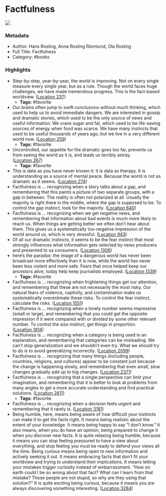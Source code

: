 # Factfulness

![](https://images-na.ssl-images-amazon.com/images/I/51tvugRSHKL._SL200_.jpg)

### Metadata

- Author: Hans Rosling, Anna Rosling Rönnlund, Ola Rosling
- Full Title: Factfulness
- Category: #books

### Highlights

- Step-by-step, year-by-year, the world is improving. Not on every single measure every single year, but as a rule. Though the world faces huge challenges, we have made tremendous progress. This is the fact-based worldview. ([Location 237](https://readwise.io/to_kindle?action=open&asin=B0756J1LLV&location=237))
    - **Tags:** #favorite
- Our brains often jump to swift conclusions without much thinking, which used to help us to avoid immediate dangers. We are interested in gossip and dramatic stories, which used to be the only source of news and useful information. We crave sugar and fat, which used to be life-saving sources of energy when food was scarce. We have many instincts that used to be useful thousands of years ago, but we live in a very different world now. ([Location 259](https://readwise.io/to_kindle?action=open&asin=B0756J1LLV&location=259))
    - **Tags:** #favorite
- Uncontrolled, our appetite for the dramatic goes too far, prevents us from seeing the world as it is, and leads us terribly astray. ([Location 267](https://readwise.io/to_kindle?action=open&asin=B0756J1LLV&location=267))
    - **Tags:** #favorite
- This is data as you have never known it: it is data as therapy. It is understanding as a source of mental peace. Because the world is not as dramatic as it seems. ([Location 274](https://readwise.io/to_kindle?action=open&asin=B0756J1LLV&location=274))
- Factfulness is … recognizing when a story talks about a gap, and remembering that this paints a picture of two separate groups, with a gap in between. The reality is often not polarized at all. Usually the majority is right there in the middle, where the gap is supposed to be. To control the gap instinct, look for the majority. ([Location 640](https://readwise.io/to_kindle?action=open&asin=B0756J1LLV&location=640))
- Factfulness is … recognizing when we get negative news, and remembering that information about bad events is much more likely to reach us. When things are getting better we often don’t hear about them. This gives us a systematically too-negative impression of the world around us, which is very stressful. ([Location 943](https://readwise.io/to_kindle?action=open&asin=B0756J1LLV&location=943))
- Of all our dramatic instincts, it seems to be the fear instinct that most strongly influences what information gets selected by news producers and presented to us consumers. ([Location 1306](https://readwise.io/to_kindle?action=open&asin=B0756J1LLV&location=1306))
- here’s the paradox: the image of a dangerous world has never been broadcast more effectively than it is now, while the world has never been less violent and more safe. Fears that once helped keep our ancestors alive, today help keep journalists employed. ([Location 1339](https://readwise.io/to_kindle?action=open&asin=B0756J1LLV&location=1339))
    - **Tags:** #favorite
- Factfulness is … recognizing when frightening things get our attention, and remembering that these are not necessarily the most risky. Our natural fears of violence, captivity, and contamination make us systematically overestimate these risks. To control the fear instinct, calculate the risks. ([Location 1551](https://readwise.io/to_kindle?action=open&asin=B0756J1LLV&location=1551))
- Factfulness is … recognizing when a lonely number seems impressive (small or large), and remembering that you could get the opposite impression if it were compared with or divided by some other relevant number. To control the size instinct, get things in proportion. ([Location 1814](https://readwise.io/to_kindle?action=open&asin=B0756J1LLV&location=1814))
- Factfulness is … recognizing when a category is being used in an explanation, and remembering that categories can be misleading. We can’t stop generalization and we shouldn’t even try. What we should try to do is to avoid generalizing incorrectly. ([Location 2099](https://readwise.io/to_kindle?action=open&asin=B0756J1LLV&location=2099))
- Factfulness is … recognizing that many things (including people, countries, religions, and cultures) appear to be constant just because the change is happening slowly, and remembering that even small, slow changes gradually add up to big changes. ([Location 2371](https://readwise.io/to_kindle?action=open&asin=B0756J1LLV&location=2371))
- Factfulness is … recognizing that a single perspective can limit your imagination, and remembering that it is better to look at problems from many angles to get a more accurate understanding and find practical solutions. ([Location 2611](https://readwise.io/to_kindle?action=open&asin=B0756J1LLV&location=2611))
    - **Tags:** #favorite
- Factfulness is … recognizing when a decision feels urgent and remembering that it rarely is. ([Location 3181](https://readwise.io/to_kindle?action=open&asin=B0756J1LLV&location=3181))
- Being humble, here, means being aware of how difficult your instincts can make it to get the facts right. It means being realistic about the extent of your knowledge. It means being happy to say “I don’t know.” It also means, when you do have an opinion, being prepared to change it when you discover new facts. It is quite relaxing being humble, because it means you can stop feeling pressured to have a view about everything, and stop feeling you must be ready to defend your views all the time. Being curious means being open to new information and actively seeking it out. It means embracing facts that don’t fit your worldview and trying to understand their implications. It means letting your mistakes trigger curiosity instead of embarrassment. “How on earth could I be so wrong about that fact? What can I learn from that mistake? Those people are not stupid, so why are they using that solution?” It is quite exciting being curious, because it means you are always discovering something interesting. ([Location 3284](https://readwise.io/to_kindle?action=open&asin=B0756J1LLV&location=3284))
